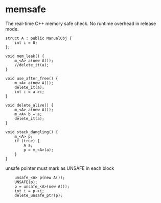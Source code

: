 # memsafe

The real-time C++ memory safe check. No runtime overhead in release mode.

```
struct A : public ManualObj {
    int i = 0;
};

void mem_leak() {
    m_<A> a(new A());
    //delete_it(a);
}

void use_after_free() {
    m_<A> a(new A());
    delete_it(a);
    int i = a->i;
}

void delete_alive() {
    m_<A> a(new A());
    m_<A> b = a;
    delete_it(a);
}

void stack_dangling() {
    m_<A> p;
    if (true) {
        A a;
        p = m_<A>(a);
    }
}
```

unsafe pointer must mark as UNSAFE in each block

```
    unsafe_<A> p(new A());
    UNSAFE(p);
    p = unsafe_<A>(new A());
    int i = p->i;
    delete_unsafe_ptr(p);
```
